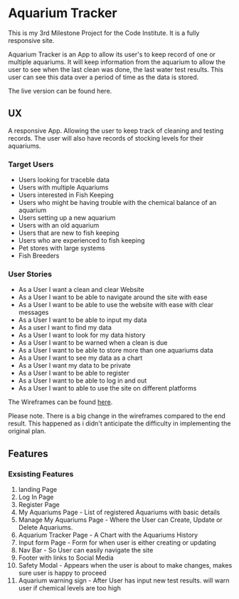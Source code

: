 
# Aquarium Tracker

This is my 3rd Milestone Project for the Code Institute. It is a fully responsive site.

Aquarium Tracker is an App to allow its user's to keep record of one or multiple aquariums.
It will keep information from the aquarium to allow the user to see when the last clean was done,
the last water test results. This user can see this data over a period of time as the data is stored.

The live version can be found here.

## UX

A responsive App. Allowing the user to keep track of cleaning and testing records. The 
user will also have records of stocking levels for their aquariums.

### Target Users
  

* Users looking for traceble data
* Users with multiple Aquariums
* Users interested in Fish Keeping
* Users who might be having trouble with the chemical balance of an aquarium
* Users setting up a new aquarium
* Users with an old aquarium
* Users that are new to fish keeping
* Users who are experienced to fish keeping
* Pet stores with large systems
* Fish Breeders
  

### User Stories

* As a User I want a clean and clear Website
* As a User I want to be able to navigate around the site with ease
* As a User I want to be able to use the website with ease with clear messages
* As a User I want to be able to input my data
* As a user I want to find my data
* As a User I want to look for my data history
* As a User I want to be warned when a clean is due
* As a User I want to be able to store more than one aquariums data
* As a User I want to see my data as a chart
* As a User I want my data to be private
* As a User I want to be able to register
* As a User I want to be able to log in and out
* As a User I want to able to use the site on different platforms

  

The Wireframes can be found [here](https://balsamiq.cloud/sfaewk0/pyqefrd).

Please note. There is a big change in the wireframes compared to the end result. This happened as i didn't anticipate the difficulty in implementing the original plan.


## Features

### Exsisting Features

1. landing Page 
2. Log In Page
3. Register Page
4. My Aquariums Page - List of registered Aquariums with basic details
5. Manage My Aquariums Page - Where the User can Create, Update or Delete Aquariums. 
6. Aquarium Tracker Page - A Chart with the Aquariums History
7. Input form Page - Form for when user is either creating or updating
8. Nav Bar - So User can easily navigate the site
9. Footer with links to Social Media
10. Safety Modal - Appears when the user is about to make changes, makes sure user is happy to proceed
11. Aquarium warning sign - After User has input new test results. will warn user if chemical levels are too high

